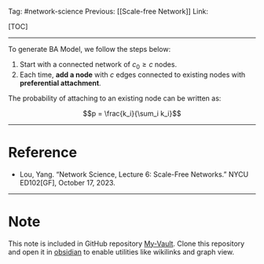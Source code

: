 Tag: #network-science 
Previous: [[Scale-free Network]]
Link: 

[TOC]

---

To generate BA Model, we follow the steps below:

1. Start with a connected network of $c_0 \geq c$ nodes.
2. Each time, **add a node** with $c$ edges connected to existing nodes with **preferential attachment**.

The probability of attaching to an existing node can be written as:

$$p = \frac{k_i}{\sum_i k_i}$$

---

# Reference

- Lou, Yang. “Network Science, Lecture 6: Scale-Free Networks.” NYCU ED102[GF], October 17, 2023.

---

# Note

This note is included in GitHub repository [My-Vault](https://github.com/LittleD3092/My-Vault.git). Clone this repository and open it in [obsidian](https://obsidian.md/) to enable utilities like wikilinks and graph view.